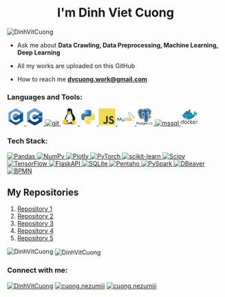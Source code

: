 <h1 align="center">I'm Dinh Viet Cuong </h1>

<p align="left"> <img src="https://komarev.com/ghpvc/?username=dinhvitcuong&label=Profile%20views&color=0e75b6&style=flat" alt="DinhVitCuong" /> </p>

- Ask me about **Data Crawling, Data Preprocessing, Machine Learning, Deep Learning**

- All my works are uploaded on this GitHub

- How to reach me **dvcuong.work@gmail.com**

<h3 align="left">Languages and Tools:</h3>
<p align="left"> 
    <a href="https://www.cprogramming.com/" target="_blank" rel="noreferrer"> 
        <img src="https://raw.githubusercontent.com/devicons/devicon/master/icons/c/c-original.svg" alt="c" width="40" height="40"/> 
    </a> 
    <a href="https://www.w3schools.com/cpp/" target="_blank" rel="noreferrer"> 
        <img src="https://raw.githubusercontent.com/devicons/devicon/master/icons/cplusplus/cplusplus-original.svg" alt="cplusplus" width="40" height="40"/> 
    </a> 
    <a href="https://git-scm.com/" target="_blank" rel="noreferrer"> 
        <img src="https://www.vectorlogo.zone/logos/git-scm/git-scm-icon.svg" alt="git" width="40" height="40"/> 
    </a> 
    <a href="https://www.linux.org/" target="_blank" rel="noreferrer"> 
        <img src="https://raw.githubusercontent.com/devicons/devicon/master/icons/linux/linux-original.svg" alt="linux" width="40" height="40"/> 
    </a> 
    <a href="https://www.python.org" target="_blank" rel="noreferrer"> 
        <img src="https://raw.githubusercontent.com/devicons/devicon/master/icons/python/python-original.svg" alt="python" width="40" height="40"/> 
    </a> 
    <a href="https://www.javascript.com/" target="_blank" rel="noreferrer">
        <img src="https://raw.githubusercontent.com/devicons/devicon/master/icons/javascript/javascript-original.svg" alt="javascript" width="40" height="40"/> 
    </a>
    <a href="https://www.mysql.com/" target="_blank" rel="noreferrer"> 
        <img src="https://raw.githubusercontent.com/devicons/devicon/master/icons/mysql/mysql-original-wordmark.svg" alt="mysql" width="40" height="40"/> 
    </a> 
    <a href="https://www.postgresql.org/" target="_blank" rel="noreferrer"> 
        <img src="https://raw.githubusercontent.com/devicons/devicon/master/icons/postgresql/postgresql-original-wordmark.svg" alt="PostgreSQL" width="40" height="40"/> 
    </a>
    <a href="https://www.microsoft.com/en-us/sql-server" target="_blank" rel="noreferrer"> 
        <img src="https://www.svgrepo.com/show/303229/microsoft-sql-server-logo.svg" alt="mssql" width="40" height="40"/> 
    </a> 
    <a href="https://www.docker.com/" target="_blank" rel="noreferrer"> 
        <img src="https://raw.githubusercontent.com/devicons/devicon/master/icons/docker/docker-original-wordmark.svg" alt="docker" width="40" height="40"/> 
    </a> 
</p>

<h3 align="left">Tech Stack:</h3>
<p align="left">
    <a href="https://pandas.pydata.org/" target="_blank" rel="noreferrer">
        <img src="https://img.shields.io/badge/pandas-%23150458.svg?style=flat&logo=pandas&logoColor=white" alt="Pandas">
    </a>
    <a href="https://numpy.org/" target="_blank" rel="noreferrer">
        <img src="https://img.shields.io/badge/numpy-%23013243.svg?style=flat&logo=numpy&logoColor=white" alt="NumPy">
    </a>
    <a href="https://plotly.com/" target="_blank" rel="noreferrer">
        <img src="https://img.shields.io/badge/Plotly-%233F4F75.svg?style=flat&logo=plotly&logoColor=white" alt="Plotly">
    </a>
    <a href="https://pytorch.org/" target="_blank" rel="noreferrer">
        <img src="https://img.shields.io/badge/PyTorch-%23EE4C2C.svg?style=flat&logo=PyTorch&logoColor=white" alt="PyTorch">
    </a>
    <a href="https://scikit-learn.org/" target="_blank" rel="noreferrer">
        <img src="https://img.shields.io/badge/scikit--learn-%23F7931E.svg?style=flat&logo=scikit-learn&logoColor=white" alt="scikit-learn">
    </a>
    <a href="https://www.scipy.org/" target="_blank" rel="noreferrer">
        <img src="https://img.shields.io/badge/SciPy-%230C55A5.svg?style=flat&logo=scipy&logoColor=white" alt="Scipy">
    </a>
    <a href="https://www.tensorflow.org/" target="_blank" rel="noreferrer">
        <img src="https://img.shields.io/badge/TensorFlow-%23FF6F00.svg?style=flat&logo=TensorFlow&logoColor=white" alt="TensorFlow">
    </a>
    <a href="https://flask-restful.readthedocs.io/en/latest/" target="_blank" rel="noreferrer">
        <img src="https://img.shields.io/badge/FlaskAPI-%23000000.svg?style=flat&logo=flask&logoColor=white" alt="FlaskAPI">
    </a>
    <a href="https://www.sqlite.org/" target="_blank" rel="noreferrer">
        <img src="https://img.shields.io/badge/SQLite-%23003B57.svg?style=flat&logo=sqlite&logoColor=white" alt="SQLite">
    </a>
    <a href="https://www.hitachivantara.com/en-us/products/data-management-analytics/pentaho.html" target="_blank" rel="noreferrer">
        <img src="https://img.shields.io/badge/Pentaho-%23007396.svg?style=flat&logo=Pentaho&logoColor=white" alt="Pentaho">
    </a>
    <a href="https://spark.apache.org/docs/latest/api/python/" target="_blank" rel="noreferrer">
        <img src="https://img.shields.io/badge/PySpark-%23000000.svg?style=flat&logo=apache-spark&logoColor=%23E25A1C" alt="PySpark">
    </a>
    <a href="https://dbeaver.io/" target="_blank" rel="noreferrer">
        <img src="https://img.shields.io/badge/DBeaver-%233E4E88.svg?style=flat&logo=DBeaver&logoColor=white" alt="DBeaver">
    </a>
    <a href="https://www.bpmn.org/" target="_blank" rel="noreferrer">
        <img src="https://img.shields.io/badge/BPMN-%23FF5733.svg?style=flat&logo=workflow&logoColor=white" alt="BPMN">
    </a>
</p>


## My Repositories
1. [Repository 1](https://github.com/dinhvitcuong/Delay-NotDelay-Predicting)
2. [Repository 2](https://github.com/dinhvitcuong/Address-parsing)
3. [Repository 3](https://github.com/dinhvitcuong/final-exam-prep)
4. [Repository 4](https://github.com/dinhvitcuong/Estimating-value-at-risk-using-MorteCarloEstimating-value-at-risk-using-MorteCarlo)
5. [Repository 5](https://github.com/ThaiMinhLam/IS217_Data-Warehouse-and-OLAP)

<p><img align="left" src="https://github-readme-stats.vercel.app/api/top-langs?username=DinhVitCuong&show_icons=true&locale=en&layout=compact" alt="DinhVitCuong" /></p>

<p>&nbsp;<img align="center" src="https://github-readme-stats.vercel.app/api?username=DinhVitCuong&show_icons=true&locale=en" alt="DinhVitCuong" /></p>

<h3 align="left">Connect with me:</h3>
<p align="left">
<a href="https://linkedin.com/in/dinhvitcuong" target="blank"><img align="center" src="https://raw.githubusercontent.com/rahuldkjain/github-profile-readme-generator/master/src/images/icons/Social/linked-in-alt.svg" alt="DinhVitCuong" height="30" width="40" /></a>
<a href="https://fb.com/cuong.nezumiii" target="blank"><img align="center" src="https://raw.githubusercontent.com/rahuldkjain/github-profile-readme-generator/master/src/images/icons/Social/facebook.svg" alt="cuong.nezumiii" height="30" width="40" /></a>
<a href="https://instagram.com/cuong.nezumiii" target="blank"><img align="center" src="https://raw.githubusercontent.com/rahuldkjain/github-profile-readme-generator/master/src/images/icons/Social/instagram.svg" alt="cuong.nezumiii" height="30" width="40" /></a>
</p>
